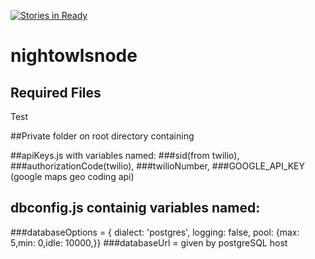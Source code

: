 
[![Stories in Ready](https://badge.waffle.io/nightowlsnode/nightowlsnode.png?label=ready&title=Ready)](https://waffle.io/nightowlsnode/nightowlsnode?utm_source=badge)
# nightowlsnode

## Required Files

Test

##Private folder on root directory containing 

##apiKeys.js with variables named: 
###sid(from twilio),
###authorizationCode(twilio),
###twilioNumber,
###GOOGLE_API_KEY (google maps geo coding api)

## dbconfig.js containig variables named:
###databaseOptions = { dialect: 'postgres', logging: false, pool: {max: 5,min: 0,idle: 10000,}}
###databaseUrl = given by postgreSQL host
